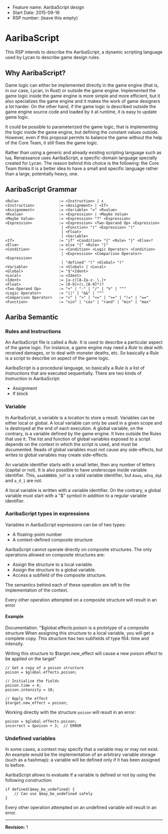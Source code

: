- Feature name: AaribaScript design
- Start Date: 2015-09-16
- RSP number: (leave this empty)

# AaribaScript

This RSP intends to describe the AaribaScript, a dynamic scripting
language used by Lycan to describe game design rules.

## Why AaribaScript?

Game logic can either be implemented directly in the game engine (that
is, in our case, Lycan, in Rust) or outside the game
engine. Implemented the game logic inside the game engine is more
simple and more efficient, but it also specializes the game engine and
it makes the work of game designers a lot harder. On the other hand,
if the game logic is described outside the game engine source code and
loaded by it at runtime, it is easy to update game logic.

It could be possible to parameterized the game logic, that is implementing
the logic inside the game engine, but defining the constant values outside.
However, even if this proposal permits to balance the game without the
help of the Core Team, it still fixes the game logic.

Rather than using a generic and already existing scripting language
such as lua, Renaissance uses AaribaScript, a specific-domain language
specially created for Lycan. The reason behind this choice is the following:
the Core Team thinks it is a better idea to have a small and specific
language rather than a large, potentially heavy, one.

## AaribaScript Grammar

```
<Rule>                  := <Instruction> | ε
<Instruction>           := <Assignment> | <If>
<Assignement>           := <Variable> "=" <Rvalue>
<Rvalue>                := <Expression> | <Maybe Value>
<Maybe Value>           := <Expression> "?" <Expression>
<Expression>            := <Expression> <Two-Operand Op> <Expression>
                         | <Function> "(" <Expression> ")"
                         | <Float>
                         | <Variable>
<If>                    := "if" <Condition> "{" <Rule> "}" <Else>?
<Else>                  := else "{" <Rule> "}"
<Condition>             := <Condition> <Logic Operator> <Condition>
                         | <Expression> <Comparison Operator> <Expression>
                         | "defined" "(" <Global> ")"
<Variable>              := <Global> | <Local>
<Global>                := "$"<Ident>
<Local>                 := <Ident>
<Ident>                 := [a-z][A-Za-z-_\.]+
<Float>                 := [0-9]+(\.[0-9]*)?
<Two-Operand Op>        := "+" | "-" | "/" | "%" | "^"
<Logic Operator>        := "||" | "&&" | "^"
<Comparison Operator>   := "<" | ">" | "<=" | ">=" | "!=" | "=="
<Function>              := "sin" | "cos" | "rand" | "min" | "max"
```

## Aariba Semantic

### Rules and Instructions

An AaribaScript file is called a *Rule*. It is used to describe a
particular aspect of the game logic. For instance, a game engine may
need a *Rule* to deal with received damages, or to deal with monster
deaths, etc. So basically a *Rule* is a script to describe on aspect
of the game logic.

AaribaScript is a procedural language, so basically a *Rule* is a list
of *Instructions* that are executed sequentially. There are two
kinds of *Instruction* in AaribaScript:

* Assignment
* If block

### Variable

In AaribaScript, a variable is a location to store a result. Variables
can be either local or global. A local variable can only be used in a
given scope and is destroyed at the end of each execution. A global
variable, on the contrary, is a variable defined by the game engine.
It lives outside the Rules that use it. The list and function of
global variables exposed to a script depends on the context in which
the script is used, and must be documented. Reads of global variables
must not cause any side-effects, but writes to global variables may
create side-effects.

An variable identifier starts with a small letter, then any number of
letters (capital or not).  It is also possible to have underscope
inside variable identifier. This, `aaabBBBbb_bdf` is a valid variable
identifier, but `Aaaa`, `adsq_dq$` and `a_d_1` are not.

A local variable is written with a variable identifier. On the
contrary, a global variable must start with a "$" symbol in addition
to a regular variable identifier.

### AaribaScript types in expressions

Variables in AaribaScript expressions can be of two types:
* A floating-point number
* A context-defined composite structure

AaribaScript cannot operate directly on composite structures. The only
operations allowed on composite structures are:
* Assign the structure to a local variable.
* Assign the structure to a global variable.
* Access a subfield of the composite structure.

The semantics behind each of these operation are left to the implementation
of the context.

Every other operation attempted on a composite structure will result in an
error

#### Example

Documentation: "$global.effects.poison is a prototype of a composite structure
When assigning this structure to a local variable, you will get a complete
copy. This structure has two subfields of type f64: time and intensity.

Writing this structure to $target.new\_effect will cause a new poison effect
to be applied on the target"

```
// Get a copy of a poison structure
poison = $global.effects.poison;

// Initialize the fields
poison.time = 4;
poison.intensity = 10;

// Apply the effect
$target.new_effect = poison;
```

Working directly with the structure `poison` will result in an error:
```
poison = $global.effects.poison;
incorrect = $poison + 3;  // ERROR
```

### Undefined variables

In some cases, a context may specify that a variable may or may not exist. An
example would be the implementation of an arbitrary variable storage (such as
a hashmap): a variable will be defined only if it has been assigned to before.

AaribaScript allows to evaluate if a variable is defined or not by using the
following construction:
```
if defined($may_be_undefined) {
    // Can use $may_be_undefined safely
}
```

Every other operation attempted on an undefined variable will result in an
error.

-------------

**Revision:** 1
